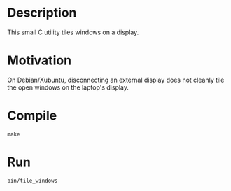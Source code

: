 # Description
This small C utility tiles windows on a display. 
# Motivation
On Debian/Xubuntu, disconnecting an external display does not cleanly tile the open windows on the laptop's display. 
# Compile
`make`
# Run
`bin/tile_windows`
